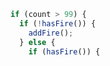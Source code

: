 ---
---
```javascript
if (count > 99) {
  if (!hasFire()) {
    addFire();
  } else {
    if (hasFire()) {















```
